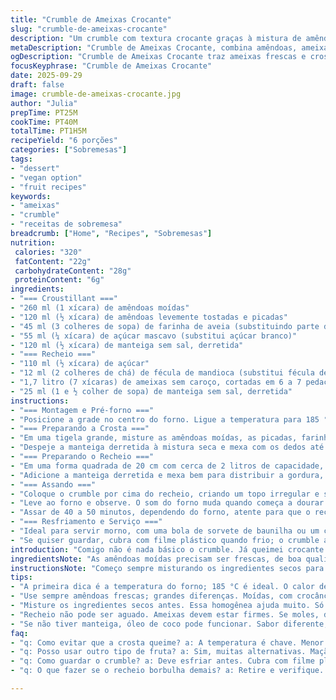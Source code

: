 ```yaml
---
title: "Crumble de Ameixas Crocante"
slug: "crumble-de-ameixas-crocante"
description: "Um crumble com textura crocante graças à mistura de amêndoas em pó e picadas, acrescido da leve doçura do açúcar mascavo que substitui o açúcar branco comum. Ameixas frescas, suculentas e picadas em pedaços generosos, cobertas por uma farinha de aveia que substitui parte da farinha branca, dando um toque rústico. A manteiga derretida é essencial para juntar a crosta, seu sabor rico equilibra o azedinho das ameixas. A receita apresenta técnica de montagem invertida para facilitar a caramelização por baixo, e um tempo de forno ajustado para evitar que a crosta queime e o recheio fique cru."
metaDescription: "Crumble de Ameixas Crocante, combina amêndoas, ameixas e farinha de aveia para uma sobremesa perfeita, com textura crocante e sabor inigualável"
ogDescription: "Crumble de Ameixas Crocante traz ameixas frescas e crosta de amêndoas. Aprenda a receita e surpreenda todos com esse doce incrível"
focusKeyphrase: "Crumble de Ameixas Crocante"
date: 2025-09-29
draft: false
image: crumble-de-ameixas-crocante.jpg
author: "Julia"
prepTime: PT25M
cookTime: PT40M
totalTime: PT1H5M
recipeYield: "6 porções"
categories: ["Sobremesas"]
tags:
- "dessert"
- "vegan option"
- "fruit recipes"
keywords:
- "ameixas"
- "crumble"
- "receitas de sobremesa"
breadcrumb: ["Home", "Recipes", "Sobremesas"]
nutrition: 
 calories: "320"
 fatContent: "22g"
 carbohydrateContent: "28g"
 proteinContent: "6g"
ingredients:
- "=== Croustillant ==="
- "260 ml (1 xícara) de amêndoas moídas"
- "120 ml (½ xícara) de amêndoas levemente tostadas e picadas"
- "45 ml (3 colheres de sopa) de farinha de aveia (substituindo parte da farinha branca)"
- "55 ml (¼ xícara) de açúcar mascavo (substitui açúcar branco)"
- "120 ml (½ xícara) de manteiga sem sal, derretida"
- "=== Recheio ==="
- "110 ml (½ xícara) de açúcar"
- "12 ml (2 colheres de chá) de fécula de mandioca (substitui fécula de milho)"
- "1,7 litro (7 xícaras) de ameixas sem caroço, cortadas em 6 a 7 pedaços (cerca de 6 ameixas médias)"
- "25 ml (1 e ½ colher de sopa) de manteiga sem sal, derretida"
instructions:
- "=== Montagem e Pré-forno ==="
- "Posicione a grade no centro do forno. Ligue a temperatura para 185 °C, ligeiramente abaixo do padrão tradicional para ajudar a crosta não queimar rápido."
- "=== Preparando a Crosta ==="
- "Em uma tigela grande, misture as amêndoas moídas, as picadas, farinha de aveia e açúcar mascavo. Importante usar açúcar mascavo, pois sua umidade mantém a crosta úmida e dourada."
- "Despeje a manteiga derretida à mistura seca e mexa com os dedos até que tudo fique grudando quando apertado. Não mexa demais, senão o crumble perde a textura quebradiça que é o objetivo."
- "=== Preparando o Recheio ==="
- "Em uma forma quadrada de 20 cm com cerca de 2 litros de capacidade, misture o açúcar, fécula e ameixas. Use a fécula de mandioca para dar uma leve elasticidade, diferente da fécula de milho, que deixa mais firme e pesada."
- "Adicione a manteiga derretida e mexa bem para distribuir a gordura, isso ajuda no molho que vai se formar, evita aquela água demais no fundo."
- "=== Assando ==="
- "Coloque o crumble por cima do recheio, criando um topo irregular e solto para não compactar demais, senão vira uma massa."
- "Leve ao forno e observe. O som do forno muda quando começa a dourar - os cantos ficam com cor de caramelo claro e a crosta exala aquele aroma de amêndoas tostadas."
- "Assar de 40 a 50 minutos, dependendo do forno, atente para que o recheio borbulhe e a crosta fique firme mas não queimada. Use um garfo pra testar, a crosta deve quebrar facilmente sem ficar pegajosa."
- "=== Resfriamento e Serviço ==="
- "Ideal para servir morno, com uma bola de sorvete de baunilha ou um chantilly vegano, para contraste quente-frio."
- "Se quiser guardar, cubra com filme plástico quando frio; o crumble amolece mas mantém sabor se consumido no dia seguinte."
introduction: "Comigo não é nada básico o crumble. Já queimei crocante fino demais, ou errei no recheio aguado, perdi a textura perfeita. Aprendi que a combinação das amêndoas em pó e as picadas dá um contraste ótimo. Usei farinha de aveia para trazer rusticidade, e troquei açúcar branco por mascavo, que confere um aroma caramelo e não resseca. Ameixas frescas, suculentas cortadas em pedaços maiores, fazem o recheio no ponto certo, não mole demais. A manteiga derretida garante a textura quebradiça. Ajustando o forno para 185 °C e observando o dourado na crosta, fico atento ao cheiro e ao som da assadeira para não passar do ponto. No meio do processo, o cheiro das amêndoas queimando aparece - é sinal que está quase no ponto."
ingredientsNote: "As amêndoas moídas precisam ser frescas, de boa qualidade, para que o sabor apareça e a crosta tenha essa textura quebradiça com leve crocância. As picadas, levemente tostadas, trazem um contraste de textura que não dá pra dispensar. Usar farinha de aveia no lugar da farinha branca traz sabor terroso e mantém estrutura, além de ajudar a absorver líquidos do recheio. Troque açúcar branco por mascavo para um resultado mais úmido e sabor com notas de melaço. Maneje a manteiga com cuidado – derreta e deixe amornar, misturar quente demais pode deixar a massa grudenta ou oleosa. Para o recheio, fécula de mandioca funciona muito bem, segura a umidade e facilita textura mais leve que a fécula de milho. Ameixas precisam estar firmes para não desmanchar totalmente e manter segmentos no recheio."
instructionsNote: "Começo sempre misturando os ingredientes secos para garantir homogeneidade e evitar que farinha ou açúcar se acumulem em uma parte do crumble. A manteiga deve ser derramada aos poucos, mexendo com as mãos, só até unir. Mexer demais quebra as partículas e torna tudo pastoso. No recheio, misturo açúcar, fécula e frutas antes da gordura para distribuir melhor e evitar partes moles ou secas na massa. Espalho o crumble quebrado, não aliso, assim deixa respirar e dourar bem sem compactar. O forno precisa estar devidamente prè-aquecido, mas mantenho temperatura um pouco mais baixa para evitar formação de queimado enquanto o recheio cozinha. Observar o som do forno – quando o fruto começa a borbulhar e a crosta chiando, é sinal que tudo vai estar pronto dentro de minutos. Retirar antes do cheiro de queimado começar é crucial. Depois, deixo esfriar um pouco para firmar no molde e facilitar a retirada."
tips:
- "A primeira dica é a temperatura do forno; 185 °C é ideal. O calor deve ser controlado. Dourar, sem queimar. Olhe os cantos, deve ficar caramelo. Perceber cheiro é fundamental."
- "Use sempre amêndoas frescas; grandes diferenças. Moídas, com crocância. Picadas e tostadas, traz textura. Trocar a farinha é simples. Aveia combina bem, sabor terroso, um toque rústico."
- "Misture os ingredientes secos antes. Essa homogênea ajuda muito. Só adicionar manteiga derretida aos poucos. Usar as mãos, mas nada de amassar demais. Quer quebradiço, não pastoso."
- "Recheio não pode ser aguado. Ameixas devem estar firmes. Se moles, desmancham. A fécula de mandioca ajuda a dar estrutura. Mas não exagere no açúcar, amarga."
- "Se não tiver manteiga, óleo de coco pode funcionar. Sabor diferente, mas entrega. Mas maneje a temperatura; disparar calor afeta demais o resultado final."
faq:
- "q: Como evitar que a crosta queime? a: A temperatura é chave. Menor e observar. Quando começar a dourar nas bordas, fica atenta ao cheiro. Retira assim que perceber aroma."
- "q: Posso usar outro tipo de fruta? a: Sim, muitas alternativas. Maçãs funcionam bem, também pêssegos. Mas ajuste açúcar e textura. Cada fruta tem seu próprio teor de água."
- "q: Como guardar o crumble? a: Deve esfriar antes. Cubra com filme plástico. Isso evita ressecamento. Mas, após um dia, comece a perder textura. Consuma logo."
- "q: O que fazer se o recheio borbulha demais? a: Retire e verifique. Pode estar úmido. Ajustes na fécula facilitam isso. Se tudo der errado, sirva de forma diferente."

---
```

